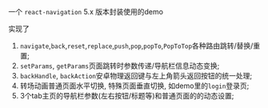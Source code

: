 一个 `react-navigation` 5.x 版本封装使用的demo

实现了
1. `navigate`,`back`,`reset`,`replace`,`push`,`pop`,`popTo`,`PopToTop`各种路由跳转/替换/重置;  
2. `setParams`, `getParams`页面跳转时参数传递/导航栏信息动态变换; 
3. `backHandle`, `backAction`安卓物理返回键与左上角箭头返回按钮的统一处理;
4. 转场动画普通页面水平切换, 特殊页面垂直切换, 如demo里的`login`登录页;
5. 3个tab主页的导航栏参数(左右按钮/标题等)和普通页面的的动态设置;